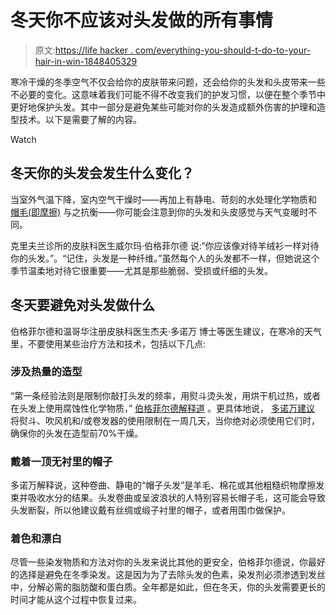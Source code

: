 # 冬天你不应该对头发做的所有事情

> 原文:[https://life hacker . com/everything-you-should-t-do-to-your-hair-in-win-1848405329](https://lifehacker.com/everything-you-shouldn-t-do-to-your-hair-during-the-win-1848405329)

寒冷干燥的冬季空气不仅会给你的皮肤带来问题，还会给你的头发和头皮带来一些不必要的变化。这意味着我们可能不得不改变我们的护发习惯，以便在整个季节中更好地保护头发。其中一部分是避免某些可能对你的头发造成额外伤害的护理和造型技术。以下是需要了解的内容。

Watch

## 冬天你的头发会发生什么变化？

当室外气温下降，室内空气干燥时——再加上有静电、苛刻的水处理化学物质和 [帽毛(即摩擦)](https://dermatology.ca/public-patients/general-interest-articles/how-to-keep-fresh-in-the-winter/) 与之抗衡——你可能会注意到你的头发和头皮感觉与天气变暖时不同。

克里夫兰诊所的皮肤科医生威尔玛·伯格菲尔德 说:“你应该像对待羊绒衫一样对待你的头发。”。“记住，头发是一种纤维。”虽然每个人的头发都不一样，但她说这个季节温柔地对待它很重要——尤其是那些脆弱、受损或纤细的头发。

## 冬天要避免对头发做什么

伯格菲尔德和温哥华注册皮肤科医生杰夫·多诺万 博士等医生建议，在寒冷的天气里，不要使用某些治疗方法和技术，包括以下几点:

### 涉及热量的造型

“第一条经验法则是限制你敲打头发的频率，用熨斗烫头发，用烘干机过热，或者在头发上使用腐蚀性化学物质，” [伯格菲尔德解释道](https://health.clevelandclinic.org/your-best-strategies-for-beautiful-hair-in-the-winter/) 。更具体地说， [多诺万建议](https://dermatology.ca/public-patients/general-interest-articles/how-to-keep-fresh-in-the-winter/) 将熨斗、吹风机和/或卷发器的使用限制在一周几天，当你绝对必须使用它们时，确保你的头发在造型前70%干燥。

### 戴着一顶无衬里的帽子

多诺万解释说，这种卷曲、静电的“帽子头发”是羊毛、棉花或其他粗糙织物摩擦发束并吸收水分的结果。头发卷曲或呈波浪状的人特别容易长帽子毛，这可能会导致头发断裂，所以他建议戴有丝绸或缎子衬里的帽子，或者用围巾做保护。

### 着色和漂白

尽管一些染发物质和方法对你的头发来说比其他的更安全，伯格菲尔德说，你最好的选择是避免在冬季染发。这是因为为了去除头发的色素，染发剂必须渗透到发丝中，分解必需的脂肪酸和蛋白质。全年都是如此，但在冬天，你的头发需要更长的时间才能从这个过程中恢复过来。